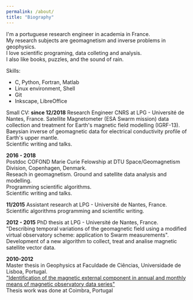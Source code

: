 ```yaml
---
permalink: /about/
title: "Biography"
---
```


I'm a portuguese research engineer in academia in France.  
My research subjects are geomagnetism and inverse problems in geophysics.  
I love scientific programing, data colleting and analysis.  
I also like books, puzzles, and the sound of rain.

Skills: 
- C, Python, Fortran, Matlab  
- Linux environment, Shell  
- Git  
- Inkscape, LibreOffice

Small CV:
**since 12/2018**
Research Engineer CNRS at LPG - Université de Nantes, France. 
Satellite Magnetometer (ESA Swarm mission) data collection and treatment for Earth's magnetic field modelling (IGRF-13).  
Baeysian inverse of geomagnetic data for electrical conductivity profile of Earth's upper mantle.  
Scientific writing and talks.
                
**2016 - 2018**  
Postdoc COFOND Marie Curie Felowship at DTU Space/Geomagnetism Division, Copenhagen, Denmark.  
Reseach in geomagnetism. Ground and satellite data analysis and modelling.   
Programming scientific algorithms.   
Scientific writing and talks.
                   
**11/2015**
Assistant research at LPG - Université de Nantes, France.   
Scientific algorithms programming and scientific writing.
                   
**2012 - 2015** 
PhD thesis at LPG - Université de Nantes, France.   
"Describing temporal variations of the geomagnetic field using a modified virtual observatory scheme: application to Swarm measurements".   
Development of a new algorithm to collect, treat and analise magnetic satellite vector data.
                
**2010-2012**   
Master thesis in Geophysics at Faculdade de Ciências, Universidade de Lisboa, Portugal.  
["Identification of the magnetic external component in annual and monthly means of magnetic observatory data series"](              http://hdl.handle.net/10451/8481)   
Thesis work was done at Coimbra, Portugal
              

